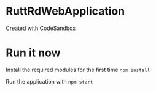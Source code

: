 # RuttRdWebApplication
Created with CodeSandbox

# Run it now

Install the required modules for the first time
`npm install`

Run the application with
`npm start`